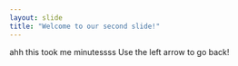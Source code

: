 ```yaml
---
layout: slide
title: "Welcome to our second slide!"
---
```

ahh this took me minutessss 
Use the left arrow to go back!
